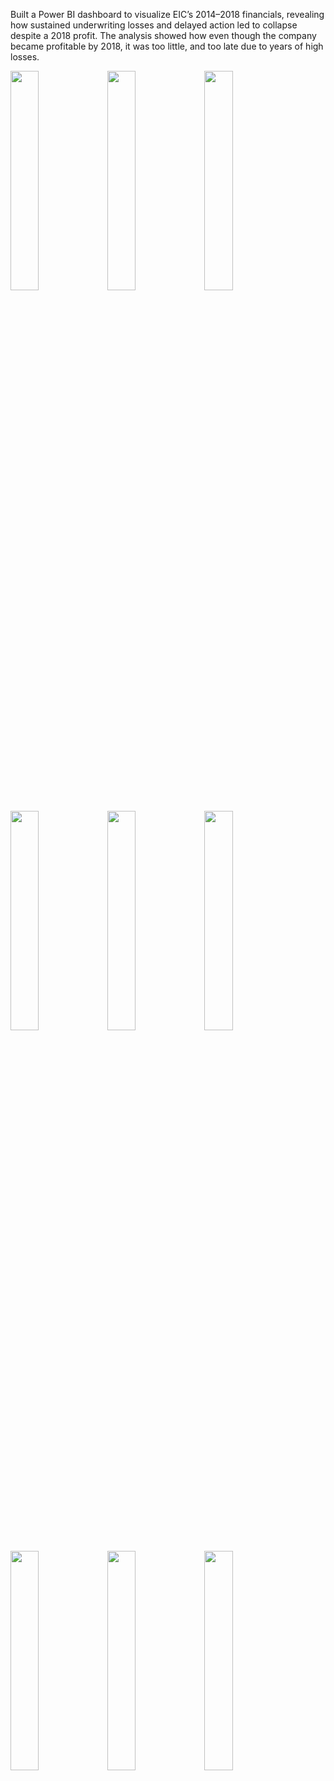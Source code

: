 Built a Power BI dashboard to visualize EIC’s 2014–2018 financials, revealing how sustained underwriting losses and delayed action led to collapse despite a 2018 profit. The analysis showed how even though the company became profitable by 2018, it was too little, and too late due to years of high losses.
<p float="left">
  <img src="https://github.com/user-attachments/assets/6cdbbe70-7f0b-4ce9-96ef-63529626ba76" width="30%" />
  <img src="https://github.com/user-attachments/assets/ac4d74e2-beb3-490f-adf9-e4eb634259a0" width="30%" />
  <img src="https://github.com/user-attachments/assets/0bd17320-8ec3-4f66-8c33-7bad952aa559" width="30%" />
</p>

<p float="left">
  <img src="https://github.com/user-attachments/assets/eaafe883-c013-4e48-ad1a-467aa0f01872" width="30%" />
  <img src="https://github.com/user-attachments/assets/8957edd6-ccc4-4bb2-8eca-2346adb8ef15" width="30%" />
  <img src="https://github.com/user-attachments/assets/74ee742a-354b-431f-9070-586e2beba554" width="30%" />
</p>

<p float="left">
  <img src="https://github.com/user-attachments/assets/d1fa4350-fef8-450d-975f-a55b275293f5" width="30%" />
  <img src="https://github.com/user-attachments/assets/8137f2a7-3ab1-4d86-9652-208d499dc127" width="30%" />
  <img src="https://github.com/user-attachments/assets/2f700a9a-4632-4564-a8f8-3c63b94e7730" width="30%" />
</p>
